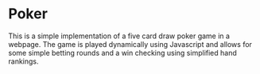 # Poker

This is a simple implementation of a five card draw poker game in a webpage.
The game is played dynamically using Javascript and allows for some simple betting
rounds and a win checking using simplified hand rankings.
